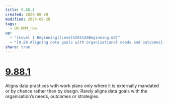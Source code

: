 ```yaml
---
title: 9.88.1
created: 2024-08-28
modified: 2024-08-28
tags:
  - UK-DMM_row
up:
  - "[Level 1 Beginning](Level%201%20Beginning.md)"
  - "[9.88 Aligning data goals with organisational needs and outcomes](9.88%20Aligning%20data%20goals%20with%20organisational%20needs%20and%20outcomes.md)"
share: true
---
```

# [9.88.1](9.88.1.md)

Aligns data practices with work plans only where it is externally mandated or by chance rather than by design. Rarely aligns data goals with the organisation’s needs, outcomes or strategies.
